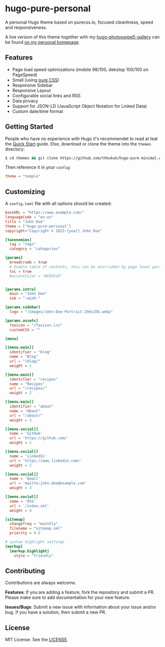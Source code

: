# hugo-pure-personal

A personal Hugo theme based on purecss.io, focused cleanliness, speed and responsiveness.

A live version of this theme together with my [hugo-photoswipe5-gallery](https://www.thkukuk.de/blog/hugo-photoswipe5-gallery/) can be found [on my personal homepage](https://www.thkukuk.de/).


## Features

* Page load speed optimizations (mobile 98/100, dekstop 100/100 on PageSpeed)
* Small (using [pure CSS](https://purecss.io))
* Responsive Sidebar
* Responsive Layout
* Configurable social links and RSS
* Data privacy
* Support for JSON-LD (JavaScript Object Notation for Linked Data)
* Custom date/time format

## Getting Started
People who have no experience with Hugo it's recommendet to read at leat the [Quick Start](https://gohugo.io/getting-started/quick-start/) guide.
Else, download or clone the theme into the `themes` directory:

```bash
$ cd themes && git clone https://github.com/thkukuk/hugo-pure-minimal.git
```

Then reference it in your `config`:

```TOML
theme = "temple"
```

## Customizing
A `config.toml` file with all options should be created:

```toml
baseURL = "https://www.example.com/"
languageCode = "en-us"
title = "John Doe"
theme = ["hugo-pure-personal"]
copyright="Copyright © 2022-{year} John Doe"

[taxonomies]
  tag = "tags"
  category = "categories"

[params]
  breadcrumb = true
  # Enable table of contents, this can be overridden by page level parameter toc.
  toc = true
  #accentColor = "#FD3519"


[params.intro]
  main = "John Doe"
  sub = ":wink:"

[params.sidebar]
  logo = "/images/John-Doe-Portrait-256x256.webp"

[params.assets]
  favicon = "/favicon.ico"
  customCSS = ""

[menu]

[[menu.main]]
  identifier = "blog"
  name = "Blog"
  url = "/blog/"
  weight = 1

[[menu.main]]
  identifier = "recipes"
  name = "Recipes"
  url = "/recipes/"
  weight = 2

[[menu.main]]
  identifier = "about"
  name = "About"
  url = "/about/"
  weight = 3

[[menu.social]]
  name = 'GitHub'
  url = 'https://github.com/'
  weight = 1

[[menu.social]]
  name = 'LinkedIn'
  url = 'https://www.linkedin.com/'
  weight = 2

[[menu.social]]
  name = 'Email'
  url = 'mailto:john.doe@example.com'
  weight = 3

[[menu.social]]
  name = 'RSS'
  url = '/index.xml'
  weight = 4

[sitemap]
  changefreq = "monthly"
  filename = "sitemap.xml"
  priority = 0.5

# syntax highlight settings
[markup]
  [markup.highlight]
    style = "friendly"
```

## Contributing
Contributions are always welcome.

**Features**:
If you are adding a feature, fork the repository and submit a PR. Please make sure to add documentation for your new feature.

**Issues/Bugs**:
Submit a new issue with information about your issue and/or bug. If you
have a solution, then submit a new PR.

## License
MIT License. See the [LICENSE](LICENSE).
